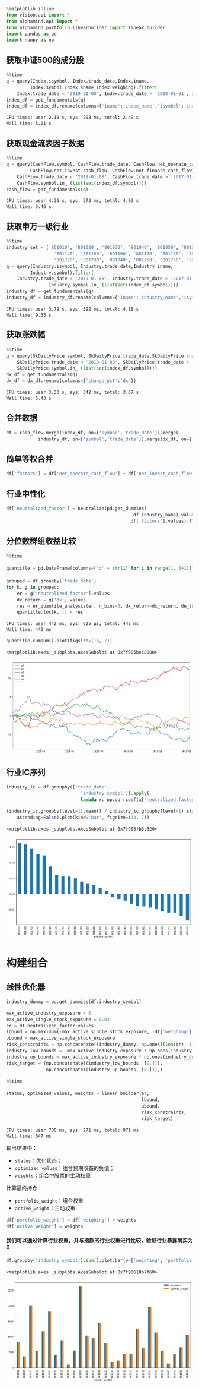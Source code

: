 

```python
%matplotlib inline
from vision.api import *
from alphamind.api import *
from alphamind.portfolio.linearbuilder import linear_builder
import pandas as pd
import numpy as np
```

## 获取中证500的成分股


```python
%%time
q = query(Index.isymbol, Index.trade_date,Index.iname,
         Index.symbol,Index.sname,Index.weighing).filter(
    Index.trade_date < '2019-01-08', Index.trade_date > '2018-01-01', Index.isymbol=='000905.XSHG')
index_df = get_fundamentals(q)
index_df = index_df.rename(columns={'iname':'index_name','isymbol':'index_symbol'})
```

    CPU times: user 2.19 s, sys: 298 ms, total: 2.49 s
    Wall time: 5.01 s


## 获取现金流表因子数据


```python
%%time
q = query(CashFlow.symbol, CashFlow.trade_date, CashFlow.net_operate_cash_flow,
         CashFlow.net_invest_cash_flow, CashFlow.net_finance_cash_flow).filter(
    CashFlow.trade_date < '2019-01-08', CashFlow.trade_date > '2017-01-01',
    CashFlow.symbol.in_ (list(set(index_df.symbol))))
cash_flow = get_fundamentals(q)
```

    CPU times: user 4.36 s, sys: 573 ms, total: 4.93 s
    Wall time: 5.46 s


## 获取申万一级行业


```python
%%time
industry_set = ['801010', '801020', '801030', '801040', '801050', '801080', '801110', '801120', '801130', 
                  '801140', '801150', '801160', '801170', '801180', '801200', '801210', '801230', '801710',
                  '801720', '801730', '801740', '801750', '801760', '801770', '801780', '801790', '801880','801890']
q = query(Industry.isymbol, Industry.trade_date,Industry.iname,
         Industry.symbol).filter(
    Industry.trade_date < '2019-01-08', Industry.trade_date > '2017-01-01', Industry.isymbol.in_ (industry_set),
                Industry.symbol.in_ (list(set(index_df.symbol))))
industry_df = get_fundamentals(q)
industry_df = industry_df.rename(columns={'iname':'industry_name','isymbol':'industry_symbol'})
```

    CPU times: user 3.79 s, sys: 392 ms, total: 4.18 s
    Wall time: 9.35 s


## 获取涨跌幅


```python
%%time
q = query(SkDailyPrice.symbol, SkDailyPrice.trade_date,SkDailyPrice.change_pct).filter(
    SkDailyPrice.trade_date < '2019-01-08', SkDailyPrice.trade_date > '2017-01-01', 
    SkDailyPrice.symbol.in_ (list(set(index_df.symbol))))
dx_df = get_fundamentals(q)
dx_df = dx_df.rename(columns={'change_pct':'dx'})
```

    CPU times: user 3.33 s, sys: 342 ms, total: 3.67 s
    Wall time: 5.43 s


## 合并数据


```python
df = cash_flow.merge(index_df, on=['symbol','trade_date']).merge(
            industry_df, on=['symbol','trade_date']).merge(dx_df, on=['symbol','trade_date'])
```

## 简单等权合并


```python
df['factors'] = df['net_operate_cash_flow'] + df['net_invest_cash_flow'] + df['net_finance_cash_flow']
```

## 行业中性化


```python
df['neutralized_factor'] = neutralize(pd.get_dummies(
                                                df.industry_name).values.astype(float), 
                                               df['factors'].values).flatten()
```

## 分位数群组收益比较


```python
%%time

quantitle = pd.DataFrame(columns=['q' + str(i) for i in range(1, 5+1)])

grouped = df.groupby('trade_date')
for k, g in grouped:
    er = g['neutralized_factor'].values
    dx_return = g['dx'].values
    res = er_quantile_analysis(er, n_bins=5, dx_return=dx_return, de_trend=True)
    quantitle.loc[k, :] = res
```

    CPU times: user 442 ms, sys: 625 µs, total: 442 ms
    Wall time: 440 ms



```python
quantitle.cumsum().plot(figsize=(14, 7))
```




    <matplotlib.axes._subplots.AxesSubplot at 0x7f905bec8080>




![png](output_17_1.png)


## 行业IC序列


```python
industry_ic = df.groupby(['trade_date', 
                            'industry_symbol']).apply(
                            lambda x: np.corrcoef(x['neutralized_factor'], x['dx'])[0, 1])
```


```python
(industry_ic.groupby(level=1).mean() / industry_ic.groupby(level=1).std()).sort_values(
    ascending=False).plot(kind='bar', figsize=(14, 7))
```




    <matplotlib.axes._subplots.AxesSubplot at 0x7f905fb3c320>




![png](output_20_1.png)


# 构建组合

## 线性优化器


```python
industry_dummy = pd.get_dummies(df.industry_symbol)
```


```python
max_active_industry_exposure = 0.
max_active_single_stock_exposure = 0.02
er = df.neutralized_factor.values
lbound = np.maximum(-max_active_single_stock_exposure, -df['weighing'].values)
ubound = max_active_single_stock_exposure
risk_constraints = np.concatenate((industry_dummy, np.ones((len(er), 1))), axis=1)
industry_low_bounds = -max_active_industry_exposure * np.ones(industry_dummy.shape[1])
industry_up_bounds = max_active_industry_exposure * np.ones(industry_dummy.shape[1])
risk_target = (np.concatenate((industry_low_bounds, [0.])),
               np.concatenate((industry_up_bounds, [0.])),)
```


```python
%%time

status, optimized_values, weights = linear_builder(er,
                                                   lbound,
                                                   ubound,
                                                   risk_constraints,
                                                   risk_target)
```

    CPU times: user 700 ms, sys: 271 ms, total: 971 ms
    Wall time: 647 ms


输出结果中：

* `status`：优化状态；
* `optimized_values`：组合预期收益的负值；
* `weights`：组合中股票的主动权重

计算最终持仓：

* `portfolio_weight`：组合权重
* `active_weight`：主动权重


```python
df['portfolio_weight'] = df['weighing'] + weights
df['active_weight'] = weights
```

#### 我们可以通过计算行业权重，并与指数的行业权重进行比较，验证行业暴露确实为0


```python
df.groupby('industry_symbol').sum().plot.bar(y=['weighing', 'portfolio_weight'], figsize=(14, 7))
```




    <matplotlib.axes._subplots.AxesSubplot at 0x7f90618b7f60>




![png](output_30_1.png)



```python

```
